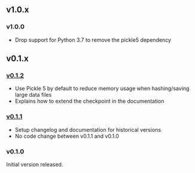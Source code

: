 ## v1.0.x

### v1.0.0

- Drop support for Python 3.7 to remove the pickle5 dependency

## v0.1.x

### [v0.1.2](https://checkpointing.readthedocs.io/en/v0.1.2/)

- Use Pickle 5 by default to reduce memory usage when hashing/saving large data files
- Explains how to extend the checkpoint in the documentation


### [v0.1.1](https://checkpointing.readthedocs.io/en/v0.1.1/)

- Setup changelog and documentation for historical versions
- No code change between v0.1.1 and v0.1.0

### v0.1.0

Initial version released.
